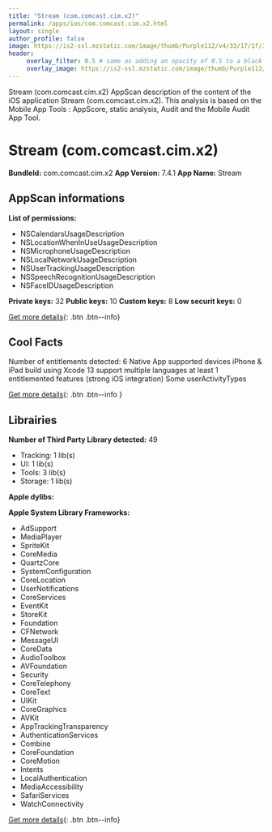 ```yaml
---
title: "Stream (com.comcast.cim.x2)"
permalink: /apps/ios/com.comcast.cim.x2.html
layout: single
author_profile: false
image: https://is2-ssl.mzstatic.com/image/thumb/Purple112/v4/33/17/1f/33171fc0-027c-89b3-4f08-4482acf3934a/AppIcon-1x_U007emarketing-0-7-0-0-0-85-220.png/512x512bb.jpg
header: 
     overlay_filter: 0.5 # same as adding an opacity of 0.5 to a black background
     overlay_image: https://is2-ssl.mzstatic.com/image/thumb/Purple112/v4/33/17/1f/33171fc0-027c-89b3-4f08-4482acf3934a/AppIcon-1x_U007emarketing-0-7-0-0-0-85-220.png/512x512bb.jpg
---
```

Stream (com.comcast.cim.x2) AppScan description of the content of the iOS application Stream (com.comcast.cim.x2). This analysis is based on the Mobile App Tools : AppScore, static analysis, Audit and the Mobile Audit App Tool.

# Stream (com.comcast.cim.x2)

**BundleId:** com.comcast.cim.x2
**App Version:** 7.4.1
**App Name:** Stream


## AppScan informations 

**List of permissions:** 
- NSCalendarsUsageDescription
- NSLocationWhenInUseUsageDescription
- NSMicrophoneUsageDescription
- NSLocalNetworkUsageDescription
- NSUserTrackingUsageDescription
- NSSpeechRecognitionUsageDescription
- NSFaceIDUsageDescription
  
  
**Private keys:** 32
**Public keys:** 10
**Custom keys:** 8
**Low securit keys:** 0
  
[Get more details](/pricing.html){: .btn .btn--info}

## Cool Facts

Number of entitlements detected: 6
Native App
supported devices iPhone & iPad
build using Xcode 13
support multiple languages
at least 1 entitlemented features (strong iOS integration)
Some userActivityTypes
  
[Get more details](/pricing.html){: .btn .btn--info }

## Librairies 
**Number of Third Party Library detected:** 49
- Tracking: 1 lib(s)
- UI: 1 lib(s)
- Tools: 3 lib(s)
- Storage: 1 lib(s)


**Apple dylibs:**


**Apple System Library Frameworks:**
- AdSupport
- MediaPlayer
- SpriteKit
- CoreMedia
- QuartzCore
- SystemConfiguration
- CoreLocation
- UserNotifications
- CoreServices
- EventKit
- StoreKit
- Foundation
- CFNetwork
- MessageUI
- CoreData
- AudioToolbox
- AVFoundation
- Security
- CoreTelephony
- CoreText
- UIKit
- CoreGraphics
- AVKit
- AppTrackingTransparency
- AuthenticationServices
- Combine
- CoreFoundation
- CoreMotion
- Intents
- LocalAuthentication
- MediaAccessibility
- SafariServices
- WatchConnectivity


  
[Get more details](/pricing.html){: .btn .btn--info}

